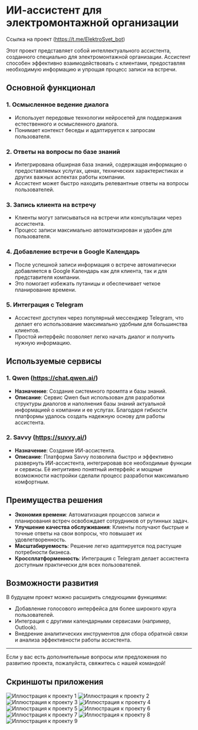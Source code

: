 # ИИ-ассистент для электромонтажной организации

Ссылка на проект (https://t.me/ElektroSvet_bot)

Этот проект представляет собой интеллектуального ассистента, созданного специально для электромонтажной организации. Ассистент способен эффективно взаимодействовать с клиентами, предоставляя необходимую информацию и упрощая процесс записи на встречи.

## Основной функционал

### 1. **Осмысленное ведение диалога**
   - Использует передовые технологии нейросетей для поддержания естественного и осмысленного диалога.
   - Понимает контекст беседы и адаптируется к запросам пользователя.

### 2. **Ответы на вопросы по базе знаний**
   - Интегрирована обширная база знаний, содержащая информацию о предоставляемых услугах, ценах, технических характеристиках и других важных аспектах работы компании.
   - Ассистент может быстро находить релевантные ответы на вопросы пользователей.

### 3. **Запись клиента на встречу**
   - Клиенты могут записываться на встречи или консультации через ассистента.
   - Процесс записи максимально автоматизирован и удобен для пользователя.

### 4. **Добавление встречи в Google Календарь**
   - После успешной записи информация о встрече автоматически добавляется в Google Календарь как для клиента, так и для представителя компании.
   - Это помогает избежать путаницы и обеспечивает четкое планирование времени.

### 5. **Интеграция с Telegram**
   - Ассистент доступен через популярный мессенджер Telegram, что делает его использование максимально удобным для большинства клиентов.
   - Простой интерфейс позволяет легко начать диалог и получить нужную информацию.

## Используемые сервисы

### 1. **Qwen (https://chat.qwen.ai/)**
   - **Назначение**: Создание системного промпта и базы знаний.
   - **Описание**: Сервис Qwen был использован для разработки структуры диалогов и наполнения базы знаний актуальной информацией о компании и ее услугах. Благодаря гибкости платформы удалось создать надежную основу для работы ассистента.

### 2. **Savvy (https://suvvy.ai/)**
   - **Назначение**: Создание ИИ-ассистента.
   - **Описание**: Платформа Savvy позволила быстро и эффективно развернуть ИИ-ассистента, интегрировав все необходимые функции и сервисы. Её интуитивно понятный интерфейс и мощные возможности настройки сделали процесс разработки максимально комфортным.

## Преимущества решения

- **Экономия времени**: Автоматизация процессов записи и планирования встреч освобождает сотрудников от рутинных задач.
- **Улучшение качества обслуживания**: Клиенты получают быстрые и точные ответы на свои вопросы, что повышает их удовлетворенность.
- **Масштабируемость**: Решение легко адаптируется под растущие потребности бизнеса.
- **Кроссплатформенность**: Интеграция с Telegram делает ассистента доступным практически для всех пользователей.

## Возможности развития

В будущем проект можно расширить следующими функциями:
- Добавление голосового интерфейса для более широкого круга пользователей.
- Интеграция с другими календарными сервисами (например, Outlook).
- Внедрение аналитических инструментов для сбора обратной связи и анализа эффективности работы ассистента.

---

Если у вас есть дополнительные вопросы или предложения по развитию проекта, пожалуйста, свяжитесь с нашей командой!

## Скриншоты приложения

![Иллюстрация к проекту 1](https://raw.githubusercontent.com/SergeyPal99/ai_assistent/refs/heads/main/%D0%A2%D0%B5%D0%BB%D0%B5%D0%B3%D1%80%D0%B0%D0%BC%2001.png)
![Иллюстрация к проекту 2](https://github.com/SergeyPal99/ai_assistent/blob/main/%D0%A2%D0%B5%D0%BB%D0%B5%D0%B3%D1%80%D0%B0%D0%BC%2002.JPG)
![Иллюстрация к проекту 3](https://github.com/SergeyPal99/ai_assistent/blob/main/%D0%A2%D0%B5%D0%BB%D0%B5%D0%B3%D1%80%D0%B0%D0%BC%2003.JPG)
![Иллюстрация к проекту 4](https://github.com/SergeyPal99/ai_assistent/blob/main/%D0%A2%D0%B5%D0%BB%D0%B5%D0%B3%D1%80%D0%B0%D0%BC%2004.JPG)
![Иллюстрация к проекту 5](https://github.com/SergeyPal99/ai_assistent/blob/main/%D0%A2%D0%B5%D0%BB%D0%B5%D0%B3%D1%80%D0%B0%D0%BC%2005.JPG)
![Иллюстрация к проекту 6](https://github.com/SergeyPal99/ai_assistent/blob/main/%D0%A2%D0%B5%D0%BB%D0%B5%D0%B3%D1%80%D0%B0%D0%BC%2006.JPG)
![Иллюстрация к проекту 7](https://github.com/SergeyPal99/ai_assistent/blob/main/%D0%A2%D0%B5%D0%BB%D0%B5%D0%B3%D1%80%D0%B0%D0%BC%2007.JPG)
![Иллюстрация к проекту 8](https://github.com/SergeyPal99/ai_assistent/blob/main/%D0%A2%D0%B5%D0%BB%D0%B5%D0%B3%D1%80%D0%B0%D0%BC%2008.JPG)
![Иллюстрация к проекту 9](https://github.com/SergeyPal99/ai_assistent/blob/main/%D0%A2%D0%B5%D0%BB%D0%B5%D0%B3%D1%80%D0%B0%D0%BC%2009.JPG)

